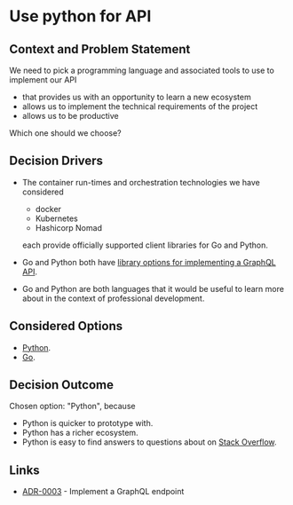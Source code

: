 # Use python for API

## Context and Problem Statement

We need to pick a programming language and associated tools to use to implement our API
* that provides us with an opportunity to learn a new ecosystem
* allows us to implement the technical requirements of the project
* allows us to be productive

Which one should we choose?

## Decision Drivers
* The container run-times and orchestration technologies we have considered
  * docker
  * Kubernetes
  * Hashicorp Nomad

  each provide officially supported client libraries for Go and Python.
* Go and Python both have [library options for implementing a GraphQL API](https://graphql.org/code/#language-support).
* Go and Python are both languages that it would be useful to learn more about in the context of professional development.


## Considered Options

* [Python](https://www.python.org/).
* [Go](https://go.dev/).

## Decision Outcome

Chosen option: "Python", because
* Python is quicker to prototype with.
* Python has a richer ecosystem.
* Python is easy to find answers to questions about on [Stack Overflow](https://stackoverflow.com/).

## Links

* [ADR-0003](0003-implement-a-graphql-endpoint.md) - Implement a GraphQL endpoint
